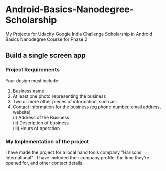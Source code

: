 # Android-Basics-Nanodegree-Scholarship

My Projects for Udacity Google India Challenge Scholarship in Android Basics Nanodegree Course for Phase 2

## Build a single screen app

### Project Requirements

Your design must include:

1) Business name </br>
2) At least one photo representing the business </br>
3) Two or more other pieces of information, such as: </br>
4) Contact information for the business (eg phone number, email address, website) </br>
(i) Address of the Business </br>
(ii) Description of business </br>
(iii) Hours of operation

### My Implementation of the project

I have made the project for a local hand tools company "Harisons International" . I have included their company profile, the time they're opened for, and other contact details.
